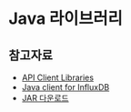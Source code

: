 # Java 라이브러리

## 참고자료
* [API Client Libraries](https://docs.influxdata.com/influxdb/v1.2/tools/api_client_libraries/)
* [Java client for InfluxDB](https://github.com/influxdata/influxdb-java)
* [JAR 다운로드](https://mvnrepository.com/artifact/org.influxdb/influxdb-java)
